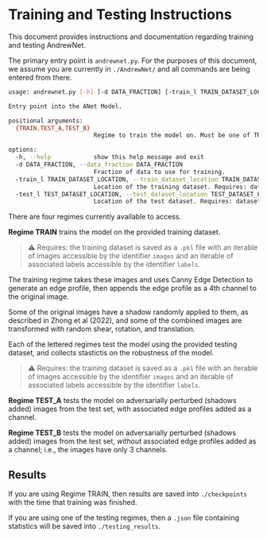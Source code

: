 # Training and Testing Instructions

This document provides instructions and documentation regarding training and testing AndrewNet.

The primary entry point is `andrewnet.py`. For the purposes of this document, we assume you are currently in `./AndrewNet/` and all commands are being entered from there.

```sh
usage: andrewnet.py [-h] [-d DATA_FRACTION] [-train_l TRAIN_DATASET_LOCATION] [-test_l TEST_DATASET_LOCATION] {TRAIN,TEST_A,TEST_B,TEST_C}

Entry point into the ANet Model.

positional arguments:
  {TRAIN,TEST_A,TEST_B}
                        Regime to train the model on. Must be one of TRAIN, TEST_A, TEST_B.

options:
  -h, --help            show this help message and exit
  -d DATA_FRACTION, --data_fraction DATA_FRACTION
                        Fraction of data to use for training.
  -train_l TRAIN_DATASET_LOCATION, --train_dataset_location TRAIN_DATASET_LOCATION
                        Location of the training dataset. Requires: dataset is pickled.
  -test_l TEST_DATASET_LOCATION, --test_dataset_location TEST_DATASET_LOCATION
                        Location of the test dataset. Requires: dataset is pickled.
```

There are four regimes currently available to access.

**Regime TRAIN** trains the model on the provided training dataset.
 > :warning: Requires: the training dataset is saved as a `.pkl` file with an iterable of images accessible by the identifier `images` and an iterable of associated labels accessible by the identifier `labels`.

  The training regime takes these images and uses Canny Edge Detection to generate an edge profile, then appends the edge profile as a 4th channel to the original image.

  Some of the original images have a shadow randomly applied to them, as described in Zhong et al (2022), and some of the combined images are transformed with random shear, rotation, and translation.

Each of the lettered regimes test the model using the provided testing dataset, and collects stastictis on the robustness of the model. 
> :warning: Requires: the training dataset is saved as a `.pkl` file with an iterable of images accessible by the identifier `images` and an iterable of associated labels accessible by the identifier `labels`.
  
**Regime TEST_A** tests the model on adversarially perturbed (shadows added) images from the test set, with associated edge profiles added as a channel.

**Regime TEST_B** tests the model on adversarially perturbed (shadows added) images from the test set, *without* associated edge profiles added as a channel; i.e., the images have only 3 channels.

## Results

If you are using Regime TRAIN, then results are saved into `./checkpoints` with the time that training was finished.

If you are using one of the testing regimes, then a `.json` file containing statistics will be saved into `./testing_results`.